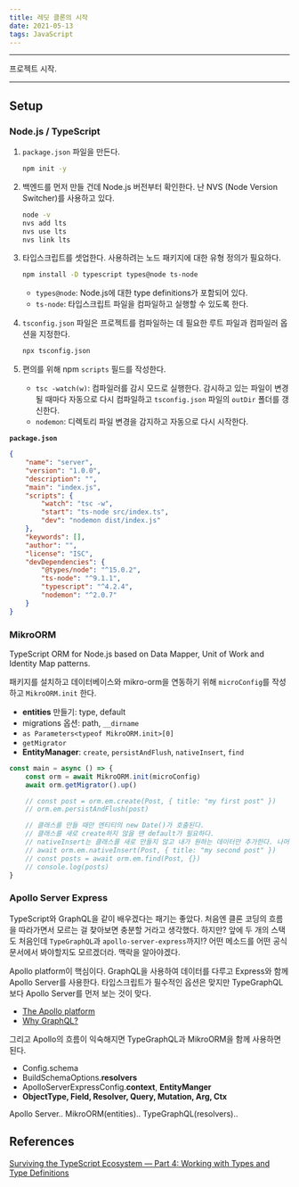```yaml
---
title: 레딧 클론의 시작
date: 2021-05-13
tags: JavaScript
---
```


---

프로젝트 시작.

---

## Setup

### Node.js / TypeScript

1. `package.json` 파일을 만든다.

   ```bash
   npm init -y
   ```

2. 백엔드를 먼저 만들 건데 Node.js 버전부터 확인한다. 난 NVS (Node Version Switcher)를 사용하고 있다.

   ```bash
   node -v
   nvs add lts
   nvs use lts
   nvs link lts
   ```

3. 타입스크립트를 셋업한다. 사용하려는 노드 패키지에 대한 유형 정의가 필요하다.

   ```bash
   npm install -D typescript types@node ts-node
   ```

   - `types@node`: Node.js에 대한 type definitions가 포함되어 있다.
   - `ts-node`: 타입스크립트 파일을 컴파일하고 실행할 수 있도록 한다.

4. `tsconfig.json` 파일은 프로젝트를 컴파일하는 데 필요한 루트 파일과 컴파일러 옵션을 지정한다.

   ```bash
   npx tsconfig.json
   ```

5. 편의를 위해 npm `scripts` 필드를 작성한다.

   - `tsc -watch(w)`: 컴파일러를 감시 모드로 실행한다. 감시하고 있는 파일이 변경될 때마다 자동으로 다시 컴파일하고 `tsconfig.json` 파일의 `outDir` 폴더를 갱신한다.
   - `nodemon`: 디렉토리 파일 변경을 감지하고 자동으로 다시 시작한다.

**`package.json`**

```json
{
	"name": "server",
	"version": "1.0.0",
	"description": "",
	"main": "index.js",
	"scripts": {
		"watch": "tsc -w",
		"start": "ts-node src/index.ts",
		"dev": "nodemon dist/index.js"
	},
	"keywords": [],
	"author": "",
	"license": "ISC",
	"devDependencies": {
		"@types/node": "^15.0.2",
		"ts-node": "^9.1.1",
		"typescript": "^4.2.4",
		"nodemon": "^2.0.7"
	}
}
```

### MikroORM

TypeScript ORM for Node.js based on Data Mapper, Unit of Work and Identity Map patterns.

패키지를 설치하고 데이터베이스와 mikro-orm을 연동하기 위해 `microConfig`를 작성하고 `MikroORM.init` 한다.

- **entities** 만들기: type, default
- migrations 옵션: path, `__dirname`
- `as Parameters<typeof MikroORM.init>[0]`
- `getMigrator`
- **EntityManager**: `create`, `persistAndFlush`, `nativeInsert`, `find`

```javascript
const main = async () => {
	const orm = await MikroORM.init(microConfig)
	await orm.getMigrator().up()

	// const post = orm.em.create(Post, { title: "my first post" })
	// orm.em.persistAndFlush(post)

	// 클래스를 만들 때만 엔티티의 new Date()가 호출된다.
	// 클래스를 새로 create하지 않을 땐 default가 필요하다.
	// nativeInsert는 클래스를 새로 만들지 않고 내가 원하는 데이터만 추가한다. 나머지는 dafeault를 따른다.
	// await orm.em.nativeInsert(Post, { title: "my second post" })
	// const posts = await orm.em.find(Post, {})
	// console.log(posts)
}
```

### Apollo Server Express

TypeScript와 GraphQL을 같이 배우겠다는 패기는 좋았다. 처음엔 클론 코딩의 흐름을 따라가면서 모르는 걸 찾아보면 충분할 거라고 생각했다. 하지만? 앞에 두 개의 스택도 처음인데 `TypeGraphQL`과 `apollo-server-express`까지!? 어떤 메소드를 어떤 공식 문서에서 봐야할지도 모르겠더라. 맥락을 알아야겠다.

Apollo platform이 핵심이다. GraphQL을 사용하여 데이터를 다루고 Express와 함께 Apollo Server를 사용한다. 타입스크립트가 필수적인 옵션은 맞지만 TypeGraphQL보다 Apollo Server를 먼저 보는 것이 맞다.

- [The Apollo platform](https://www.apollographql.com/docs/intro/platform/)
- [Why GraphQL?](https://www.apollographql.com/docs/intro/benefits/)

그리고 Apollo의 흐름이 익숙해지면 TypeGraphQL과 MikroORM을 함께 사용하면 된다.

- Config.schema
- BuildSchemaOptions.**resolvers**
- ApolloServerExpressConfig.**context**, **EntityManger**
- **ObjectType, Field, Resolver, Query, Mutation, Arg, Ctx**

Apollo Server.. MikroORM(entities).. TypeGraphQL(resolvers)..

## References

[Surviving the TypeScript Ecosystem — Part 4: Working with Types and Type Definitions](https://medium.com/@KevinBGreene/surviving-the-typescript-ecosystem-working-with-types-and-type-definitions-3539baf26627)
